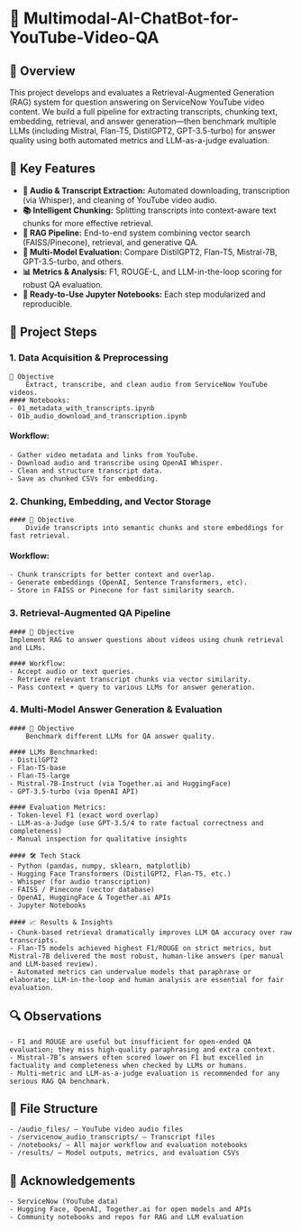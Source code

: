 # 🤖 Multimodal-AI-ChatBot-for-YouTube-Video-QA

## 📌 Overview

This project develops and evaluates a Retrieval-Augmented Generation (RAG) system for question answering on ServiceNow YouTube video content. We build a full pipeline for extracting transcripts, chunking text, embedding, retrieval, and answer generation—then benchmark multiple LLMs (including Mistral, Flan-T5, DistilGPT2, GPT-3.5-turbo) for answer quality using both automated metrics and LLM-as-a-judge evaluation.

## 🚀 Key Features

- **🎤 Audio & Transcript Extraction:** Automated downloading, transcription (via Whisper), and cleaning of YouTube video audio.
- **📚 Intelligent Chunking:** Splitting transcripts into context-aware text chunks for more effective retrieval.
- **🔎 RAG Pipeline:** End-to-end system combining vector search (FAISS/Pinecone), retrieval, and generative QA.
- **🤖 Multi-Model Evaluation:** Compare DistilGPT2, Flan-T5, Mistral-7B, GPT-3.5-turbo, and others.
- **📊 Metrics & Analysis:** F1, ROUGE-L, and LLM-in-the-loop scoring for robust QA evaluation.
- **📝 Ready-to-Use Jupyter Notebooks:** Each step modularized and reproducible.

## 🧩 Project Steps

### 1.  Data Acquisition & Preprocessing
    🎯 Objective
        Extract, transcribe, and clean audio from ServiceNow YouTube videos.
    #### Notebooks:
    - 01_metadata_with_transcripts.ipynb
    - 01b_audio_download_and_transcription.ipynb

   ####  Workflow:
    - Gather video metadata and links from YouTube.
    - Download audio and transcribe using OpenAI Whisper.
    - Clean and structure transcript data.
    - Save as chunked CSVs for embedding.

### 2.  Chunking, Embedding, and Vector Storage
    #### 🎯 Objective
        Divide transcripts into semantic chunks and store embeddings for fast retrieval.

   #### Workflow:
    - Chunk transcripts for better context and overlap.
    - Generate embeddings (OpenAI, Sentence Transformers, etc).
    - Store in FAISS or Pinecone for fast similarity search.

### 3.  Retrieval-Augmented QA Pipeline
    #### 🎯 Objective
    Implement RAG to answer questions about videos using chunk retrieval and LLMs.

    #### Workflow:
    - Accept audio or text queries.
    - Retrieve relevant transcript chunks via vector similarity.
    - Pass context + query to various LLMs for answer generation.

### 4.  Multi-Model Answer Generation & Evaluation
    #### 🎯 Objective
        Benchmark different LLMs for QA answer quality.

    #### LLMs Benchmarked:
    - DistilGPT2
    - Flan-T5-base
    - Flan-T5-large
    - Mistral-7B-Instruct (via Together.ai and HuggingFace)
    - GPT-3.5-turbo (via OpenAI API)

    #### Evaluation Metrics:
    - Token-level F1 (exact word overlap)
    - LLM-as-a-Judge (use GPT-3.5/4 to rate factual correctness and completeness)
    - Manual inspection for qualitative insights

    #### 🛠️ Tech Stack
    - Python (pandas, numpy, sklearn, matplotlib)
    - Hugging Face Transformers (DistilGPT2, Flan-T5, etc.)
    - Whisper (for audio transcription)
    - FAISS / Pinecone (vector database)
    - OpenAI, HuggingFace & Together.ai APIs
    - Jupyter Notebooks

    #### 📈 Results & Insights
    - Chunk-based retrieval dramatically improves LLM QA accuracy over raw transcripts.
    - Flan-T5 models achieved highest F1/ROUGE on strict metrics, but Mistral-7B delivered the most robust, human-like answers (per manual and LLM-based review).
    - Automated metrics can undervalue models that paraphrase or elaborate; LLM-in-the-loop and human analysis are essential for fair evaluation.
    
## 🔍 Observations
    - F1 and ROUGE are useful but insufficient for open-ended QA evaluation; they miss high-quality paraphrasing and extra context.
    - Mistral-7B’s answers often scored lower on F1 but excelled in factuality and completeness when checked by LLMs or humans.
    - Multi-metric and LLM-as-a-judge evaluation is recommended for any serious RAG QA benchmark.

## 📂 File Structure
    - /audio_files/ – YouTube video audio files
    - /servicenow_audio_transcripts/ – Transcript files
    - /notebooks/ – All major workflow and evaluation notebooks
    - /results/ – Model outputs, metrics, and evaluation CSVs

## 🤝 Acknowledgements
    - ServiceNow (YouTube data)
    - Hugging Face, OpenAI, Together.ai for open models and APIs
    - Community notebooks and repos for RAG and LLM evaluation
